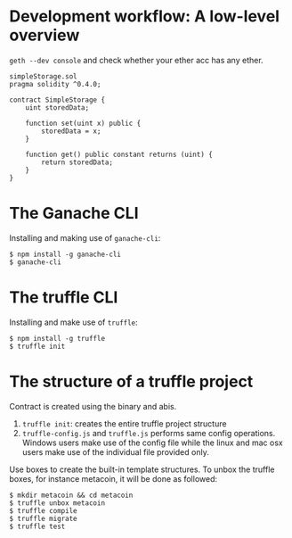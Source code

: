 # Development workflow: A low-level overview

`geth --dev console` and check whether your ether acc has any ether.

```
simpleStorage.sol
pragma solidity ^0.4.0;

contract SimpleStorage {
    uint storedData;

    function set(uint x) public {
        storedData = x;
    }

    function get() public constant returns (uint) {
        return storedData;
    }
}
```

# The Ganache CLI

Installing and making use of `ganache-cli`:
```
$ npm install -g ganache-cli
$ ganache-cli
```

# The truffle CLI 
Installing and make use of `truffle`: 
```
$ npm install -g truffle
$ truffle init
```

# The structure of a truffle project 
Contract is created using the binary and abis.
1. `truffle init`: creates the entire truffle project structure
2. `truffle-config.js` and `truffle.js` performs same config operations. Windows users make use of the config file while the linux and mac osx users make use of the individual file provided only.

Use boxes to create the built-in template structures.
To unbox the truffle boxes, for instance metacoin, it will be done as followed: 

```
$ mkdir metacoin && cd metacoin
$ truffle unbox metacoin 
$ truffle compile 
$ truffle migrate 
$ truffle test 
```
